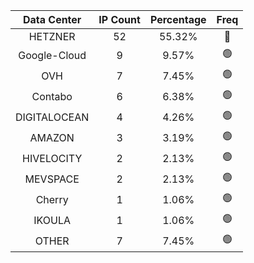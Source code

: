 | Data Center | IP Count | Percentage | Freq |
|:------------:|:--------:|:-----------:|:-----:|
| HETZNER | 52 | 55.32% | 🔴 |
| Google-Cloud | 9 | 9.57% | 🟢 |
| OVH | 7 | 7.45% | 🟢 |
| Contabo | 6 | 6.38% | 🟢 |
| DIGITALOCEAN | 4 | 4.26% | 🟢 |
| AMAZON | 3 | 3.19% | 🟢 |
| HIVELOCITY | 2 | 2.13% | 🟢 |
| MEVSPACE | 2 | 2.13% | 🟢 |
| Cherry | 1 | 1.06% | 🟢 |
| IKOULA | 1 | 1.06% | 🟢 |
| OTHER | 7 | 7.45% | 🟢 |